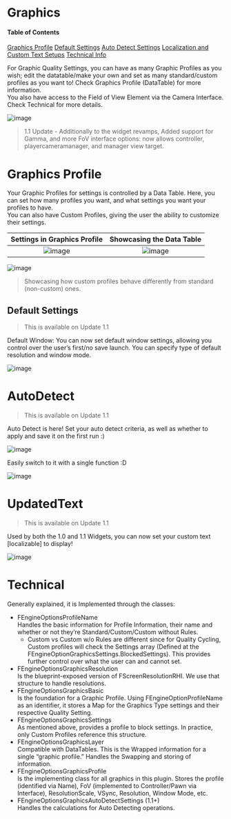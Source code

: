 # Graphics 

#### Table of Contents
[Graphics Profile](#Graphics-Profile)
[Default Settings](#DefaultSettings)
[Auto Detect Settings](#AutoDetect)
[Localization and Custom Text Setups](#UpdateText)
[Technical Info](#Technical)

For Graphic Quality Settings, you can have as many Graphic Profiles as you wish; edit the datatable/make your own and set as many standard/custom profiles as you want to!
Check Graphics Profile (DataTable) for more information.  
You also have access to the Field of View Element via the Camera Interface. Check Technical for more details.   

![image](https://user-images.githubusercontent.com/28312571/147317134-534d1dfd-a0b3-46b3-840d-cf6bdbea3587.png)

> 1.1 Update - Additionally to the widget revamps, Added support for Gamma, and more FoV interface options: now allows controller, playercameramanager, and manager view target.


# Graphics Profile  

Your Graphic Profiles for settings is controlled by a Data Table. Here, you can set how many profiles you want, and what settings you want your profiles to have.  
You can also have Custom Profiles, giving the user the ability to customize their settings. 

Settings in Graphics Profile           |  Showcasing the Data Table
:-------------------------:|:-------------------------:
![image](https://user-images.githubusercontent.com/28312571/147317515-b05419cd-d428-4515-ad37-d25916ccd667.png)  |  ![image](https://user-images.githubusercontent.com/28312571/147317543-1020b389-baba-41d4-b9fe-fbdb0287fbb9.png) 
  

![image](https://user-images.githubusercontent.com/28312571/147317580-a1237872-3735-4ccc-a80d-29725289dc44.png)
> Showcasing how custom profiles behave differently from standard (non-custom) ones.   

## Default Settings

> This is available on Update 1.1  

Default Window: You can now set default window settings, allowing you control over the user’s first/no save launch. You can specify type of default resolution and window mode.

![image](https://user-images.githubusercontent.com/28312571/147317874-4c3b641f-bd6a-4d49-a211-f5067c3b4653.png)


# AutoDetect

> This is available on Update 1.1  

Auto Detect is here! Set your auto detect criteria, as well as whether to apply and save it on the first run :)  

![image](https://user-images.githubusercontent.com/28312571/147317935-ab85e485-3bdd-48d4-bf12-a31fbc195bd3.png)

Easily switch to it with a single function :D   

![image](https://user-images.githubusercontent.com/28312571/147317974-bd53f968-3e13-4562-ad18-55b3648093cd.png)

# UpdatedText

> This is available on Update 1.1    


Used by both the 1.0 and 1.1 Widgets, you can now set your custom text [localizable] to display!

![image](https://user-images.githubusercontent.com/28312571/147318084-c1d22428-e4e9-4aa7-a41d-839c76914f84.png)


# Technical

Generally explained, it is Implemented through the classes:
- FEngineOptionsProfileName   
  Handles the basic information for Profile Information, their name and whether or not they’re Standard/Custom/Custom without Rules.   
  - Custom vs Custom w/o Rules are different since for Quality Cycling, Custom profiles will check the Settings array (Defined at the FEngineOptionGraphicsSettings.BlockedSettings). This provides further control over what the user can and cannot set. 
- FEngineOptionsGraphicsResolution   
  Is the blueprint-exposed version of FScreenResolutionRHI. We use that structure to handle resolutions.
- FEngineOptionsGraphicsBasic   
  Is the foundation for a Graphic Profile. Using FEngineOptionProfileName as an identifier, it stores a Map for the Graphics Type settings and their respective Quality Setting. 
- FEngineOptionsGraphicsSettings   
  As mentioned above, provides a profile to block settings. In practice, only Custom Profiles reference this structure. 
- FEngineOptionsGraphicsLayer   
  Compatible with DataTables. This is the Wrapped information for a single “graphic profile.” Handles the Swapping and storing of information.
- FEngineOptionsGraphicsProfile   
  Is the implementing class for all graphics in this plugin. Stores the profile (identified via Name), FoV (implemented to Controller/Pawn via Interface), ResolutionScale, VSync, Resolution,  Window Mode, etc. 
- FEngineOptionsGraphicsAutoDetectSettings (1.1+)   
  Handles the calculations for Auto Detecting operations.
